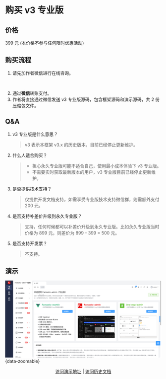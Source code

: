 <script setup>
import { withBase } from 'vitepress'
</script>

# 购买 v3 专业版

## 价格

399 元 (本价格不参与任何限时优惠活动)

## 购买流程

1. 请先加作者微信进行在线咨询。

<p align="center"><img :src="withBase('/friend-wechat.png')" width="300" /></p>

2. 通过**微信**转账支付。
3. 作者将直接通过微信发送 v3 专业版源码，包含框架源码和演示源码，共 2 份压缩包文件。

## Q&A

1. v3 专业版是什么意思？

    > v3 表示本框架 v3.x 的历史版本，目前已经停止更新维护。

2. 什么人适合购买？

    > - 担心永久专业版可能不适合自己，使用最小成本体验下 v3 专业版。
    > - 不需要实时获取最新版本的用户，v3 专业版目前已经停止更新维护。

3. 是否提供技术支持？

    > 仅提供开发文档支持，如需享受专业版技术支持微信群，则需额外支付 200 元。

4. 是否支持补差价升级到永久专业版？

    > 支持，任何时候都可以补差价升级到永久专业版。比如永久专业版当时价格为 899 元，则差价为 899 - 399 = 500 元。

5. 是否支持开发票？

    > 不支持。

## 演示

![](public/v3-pro.png){data-zoomable}

<p align="center">
  <a href="https://fantastic-admin.hurui.me/v3-pro-example/" target="_blank">访问演示地址</a>
  |
  <a href="https://fantastic-admin.hurui.me/v3-docs/" target="_blank">访问历史文档</a>
</p>
